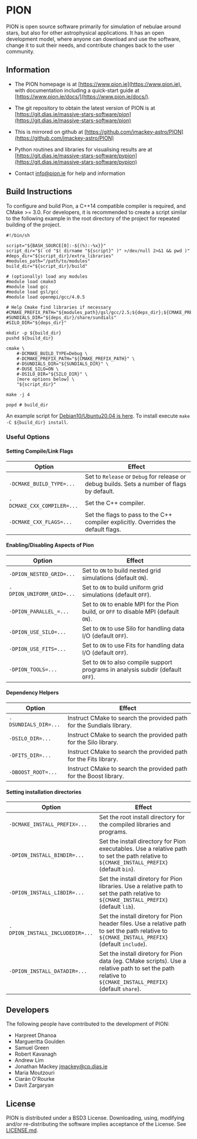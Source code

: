 # PION

PION is open source software primarily for simulation of nebulae around stars, but also for other astrophysical applications.  It has an open development model, where anyone can download and use the software, change it to suit their needs, and contribute changes back to the user community.


## Information

 * The PION homepage is at [https://www.pion.ie](https://www.pion.ie), with documentation including a quick-start guide at [https://www.pion.ie/docs/](https://www.pion.ie/docs/).

 * The git repository to obtain the latest version of PION is at [https://git.dias.ie/massive-stars-software/pion](https://git.dias.ie/massive-stars-software/pion)

 * This is mirrored on github at [https://github.com/jmackey-astro/PION](https://github.com/jmackey-astro/PION)

 * Python routines and libraries for visualising results are at [https://git.dias.ie/massive-stars-software/pypion](https://git.dias.ie/massive-stars-software/pypion)

 * Contact [info@pion.ie](mailto:info@pion.ie) for help and information


## Build Instructions

To configure and build Pion, a C++14 compatible compiler is required, and CMake >= 3.0. For developers, it is recommended to create a script similar to the following example in the root directory of the project for repeated building of the project. 

```
#!/bin/sh

script="${BASH_SOURCE[0]:-${(%):-%x}}"
script_dir="$( cd "$( dirname "${script}" )" >/dev/null 2>&1 && pwd )"
#deps_dir="${script_dir}/extra_libraries"
#modules_path="/path/to/modules"
build_dir="${script_dir}/build"

# (optionally) load any modules
#module load cmake3
#module load gcc
#module load gsl/gcc
#module load openmpi/gcc/4.0.5

# Help Cmake find libraries if necessary
#CMAKE_PREFIX_PATH="${modules_path}/gsl/gcc/2.5;${deps_dir};${CMAKE_PREFIX_PATH}"
#SUNDIALS_DIR="${deps_dir}/share/sundials"
#SILO_DIR="${deps_dir}"

mkdir -p ${build_dir}
pushd ${build_dir}

cmake \
    #-DCMAKE_BUILD_TYPE=Debug \
    #-DCMAKE_PREFIX_PATH="${CMAKE_PREFIX_PATH}" \
    #-DSUNDIALS_DIR="${SUNDIALS_DIR}" \
    #-DUSE_SILO=ON \
    #-DSILO_DIR="${SILO_DIR}" \
    [more options below] \
    "${script_dir}"

make -j 4

popd # build_dir
```

An example script for [Debian10/Ubuntu20.04 is here](https://homepages.dias.ie/jmackey/pion-dev-doc/_downloads/c09c3b85afae16c99963dfd1d25965d5/build_debian.sh).
To install execute `make -C ${build_dir} install`.

### Useful Options

#### Setting Compile/Link Flags
Option | Effect
------ | ------
`-DCMAKE_BUILD_TYPE=...`   | Set to `Release` or `Debug` for release or debug builds. Sets a number of flags by default.
`-DCMAKE_CXX_COMPILER=...` | Set the C++ compiler.
`-DCMAKE_CXX_FLAGS=...`    | Set the flags to pass to the C++ compiler explicitly. Overrides the default flags.

#### Enabling/Disabling Aspects of Pion
Option | Effect
------ | ------
`-DPION_NESTED_GRID=...`| Set to `ON` to build nested grid simulations (default `ON`).
`-DPION_UNIFORM_GRID=...`| Set to `ON` to build uniform grid simulations (default `OFF`).
`-DPION_PARALLEL_=...`  | Set to `ON` to enable MPI for the Pion build, or `OFF` to disable MPI (default `ON`).
`-DPION_USE_SILO=...`   | Set to `ON` to use Silo for handling data I/O (default `OFF`).
`-DPION_USE_FITS=...`   | Set to `ON` to use Fits for handling data I/O (default `OFF`).
`-DPION_TOOLS=...`   | Set to `ON` to also compile support programs in analysis subdir (default `OFF`).

#### Dependency Helpers
Option | Effect
------ | ------
`-DSUNDIALS_DIR=...` | Instruct CMake to search the provided path for the Sundials library.
`-DSILO_DIR=...` | Instruct CMake to search the provided path for the Silo library.
`-DFITS_DIR=...` | Instruct CMake to search the provided path for the Fits library.
`-DBOOST_ROOT=...` | Instruct CMake to search the provided path for the Boost library.

#### Setting installation directories
Option | Effect
------ | ------
`-DCMAKE_INSTALL_PREFIX=...` | Set the root install directory for the compiled libraries and programs. 
`-DPION_INSTALL_BINDIR=...`  |  Set the install directory for Pion executables. Use a relative path to set the path relative to `${CMAKE_INSTALL_PREFIX}` (default `bin`).
`-DPION_INSTALL_LIBDIR=...`  |  Set the install diretory for Pion libraries. Use a relative path to set the path relative to `${CMAKE_INSTALL_PREFIX}` (default `lib`).
`-DPION_INSTALL_INCLUDEDIR=...`  |  Set the install diretory for Pion header files. Use a relative path to set the path relative to `${CMAKE_INSTALL_PREFIX}` (default `include`).
`-DPION_INSTALL_DATADIR=...`  |  Set the install diretory for Pion data (eg. CMake scripts). Use a relative path to set the path relative to `${CMAKE_INSTALL_PREFIX}` (default `share`).


## Developers

The following people have contributed to the development of PION:

  * Harpreet Dhanoa
  * Margueritta Goulden   
  * Samuel Green
  * Robert Kavanagh
  * Andrew Lim
  * Jonathan Mackey       <jmackey@cp.dias.ie>
  * Maria Moutzouri    
  * Ciarán O'Rourke
  * Davit Zargaryan


## License

PION is distributed under a BSD3 License.  Downloading, using, modifying and/or re-distributing the software implies acceptance of the License.  See [LICENSE.md](https://git.dias.ie/massive-stars-software/pion/-/blob/master/LICENSE.md).


